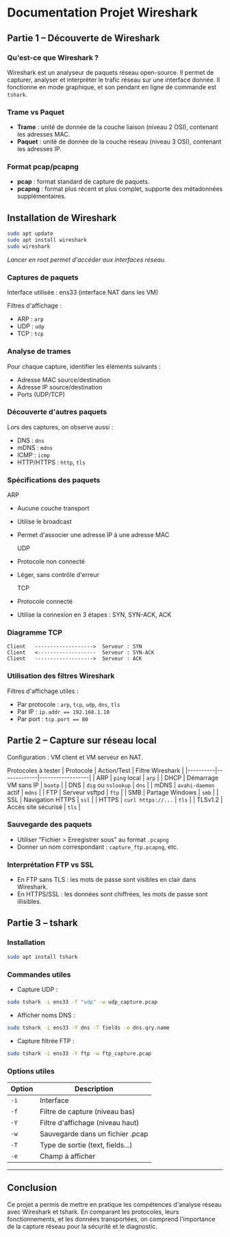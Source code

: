 
# Documentation Projet Wireshark

## Partie 1 – Découverte de Wireshark

### Qu'est-ce que Wireshark ?
Wireshark est un analyseur de paquets réseau open-source. Il permet de capturer, analyser et interpréter le trafic réseau sur une interface donnée. Il fonctionne en mode graphique, et son pendant en ligne de commande est `tshark`.

### Trame vs Paquet
- **Trame** : unité de donnée de la couche liaison (niveau 2 OSI), contenant les adresses MAC.
- **Paquet** : unité de donnée de la couche réseau (niveau 3 OSI), contenant les adresses IP.

### Format pcap/pcapng
- **pcap** : format standard de capture de paquets.
- **pcapng** : format plus récent et plus complet, supporte des métadonnées supplémentaires.

## Installation de Wireshark
```bash
sudo apt update
sudo apt install wireshark
sudo wireshark
```
*Lancer en root permet d'accéder aux interfaces réseau.*

### Captures de paquets
Interface utilisée : ens33 (interface NAT dans les VM)

Filtres d'affichage :
- ARP : `arp`
- UDP : `udp`
- TCP : `tcp`

### Analyse de trames
Pour chaque capture, identifier les éléments suivants :
- Adresse MAC source/destination
- Adresse IP source/destination
- Ports (UDP/TCP)

### Découverte d'autres paquets
Lors des captures, on observe aussi :
- DNS : `dns`
- mDNS : `mdns`
- ICMP : `icmp`
- HTTP/HTTPS : `http`, `tls`

### Spécifications des paquets
  ARP
- Aucune couche transport
- Utilise le broadcast
- Permet d'associer une adresse IP à une adresse MAC

  UDP
- Protocole non connecté
- Léger, sans contrôle d'erreur

  TCP
- Protocole connecté
- Utilise la connexion en 3 étapes : SYN, SYN-ACK, ACK

### Diagramme TCP
```
Client   ------------------->  Serveur : SYN
Client   <-------------------  Serveur : SYN-ACK
Client   ------------------->  Serveur : ACK
```

 ### Utilisation des filtres Wireshark
Filtres d'affichage utiles :
- Par protocole : `arp`, `tcp`, `udp`, `dns`, `tls`
- Par IP : `ip.addr == 192.168.1.10`
- Par port : `tcp.port == 80`

## Partie 2 – Capture sur réseau local

Configuration : VM client et VM serveur en NAT.

  Protocoles à tester
| Protocole | Action/Test | Filtre Wireshark |
|----------|-------------|------------------|
| ARP | `ping` local | `arp` |
| DHCP | Démarrage VM sans IP | `bootp` |
| DNS | `dig` ou `nslookup` | `dns` |
| mDNS | `avahi-daemon` actif | `mdns` |
| FTP | Serveur vsftpd | `ftp` |
| SMB | Partage Windows | `smb` |
| SSL | Navigation HTTPS | `ssl` |
| HTTPS | `curl https://...` | `tls` |
| TLSv1.2 | Accès site sécurisé | `tls` |

 ### Sauvegarde des paquets
- Utiliser "Fichier > Enregistrer sous" au format `.pcapng`
- Donner un nom correspondant : `capture_ftp.pcapng`, etc.

 ### Interprétation FTP vs SSL
- En FTP sans TLS : les mots de passe sont visibles en clair dans Wireshark.
- En HTTPS/SSL : les données sont chiffrées, les mots de passe sont illisibles.

## Partie 3 – tshark

 ### Installation
```bash
sudo apt install tshark
```

### Commandes utiles
- Capture UDP :
```bash
sudo tshark -i ens33 -f "udp" -w udp_capture.pcap
```
- Afficher noms DNS :
```bash
sudo tshark -i ens33 -Y dns -T fields -e dns.qry.name
```
- Capture filtrée FTP :
```bash
sudo tshark -i ens33 -Y ftp -w ftp_capture.pcap
```

###  Options utiles
| Option | Description |
|--------|-------------|
| `-i` | Interface |
| `-f` | Filtre de capture (niveau bas) |
| `-Y` | Filtre d'affichage (niveau haut) |
| `-w` | Sauvegarde dans un fichier .pcap |
| `-T` | Type de sortie (text, fields...) |
| `-e` | Champ à afficher |

---

## Conclusion
Ce projet a permis de mettre en pratique les compétences d'analyse réseau avec Wireshark et tshark. En comparant les protocoles, leurs fonctionnements, et les données transportées, on comprend l'importance de la capture réseau pour la sécurité et le diagnostic.
